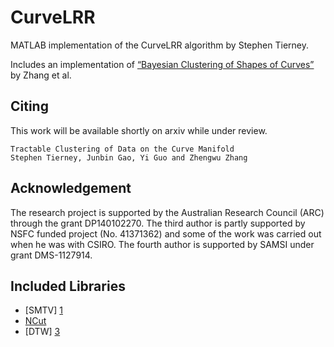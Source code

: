 CurveLRR
======

MATLAB implementation of the CurveLRR algorithm by Stephen Tierney.

Includes an implementation of [“Bayesian Clustering of Shapes of Curves”][4] by Zhang et al.

## Citing

This work will be available shortly on arxiv while under review.

    Tractable Clustering of Data on the Curve Manifold
    Stephen Tierney, Junbin Gao, Yi Guo and Zhengwu Zhang


## Acknowledgement

The research project is supported by the Australian Research Council (ARC) through the grant DP140102270. The third author is partly supported by NSFC funded project (No. 41371362) and some of the work was carried out when he was with CSIRO. The fourth author is supported by SAMSI under grant DMS-1127914.

## Included Libraries

- [SMTV] [1]
- [NCut][2]
- [DTW] [3]

[1]: https://github.com/sjtrny/smtv
[2]: http://www.cis.upenn.edu/~jshi/software/
[3]: http://www.mathworks.com/matlabcentral/fileexchange/43156-dynamic-time-warping--dtw-
[4]: http://arxiv.org/pdf/1504.00377.pdf
